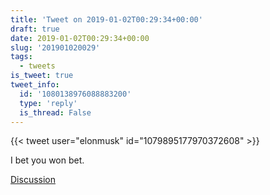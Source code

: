 ```yaml
---
title: 'Tweet on 2019-01-02T00:29:34+00:00'
draft: true
date: 2019-01-02T00:29:34+00:00
slug: '201901020029'
tags:
  - tweets
is_tweet: true
tweet_info:
  id: '1080138976088883200'
  type: 'reply'
  is_thread: False
---
```




{{< tweet user="elonmusk" id="1079895177970372608" >}}

I bet you won bet.

[Discussion](https://x.com/sytelus/status/1080138976088883200)

